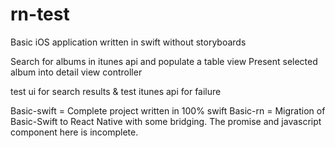 # rn-test

Basic iOS application written in swift without storyboards

Search for albums in itunes api and populate a table view
Present selected album into detail view controller

test ui for search results & test itunes api for failure

Basic-swift = Complete project written in 100% swift
Basic-rn = Migration of Basic-Swift to React Native with some bridging. The promise and javascript component here is incomplete.